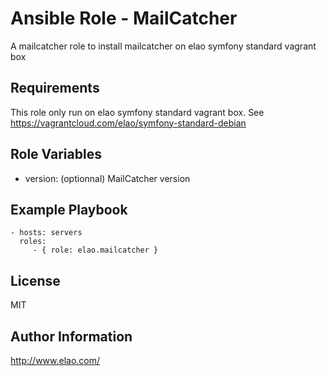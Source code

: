 Ansible Role - MailCatcher
==========================

A mailcatcher role to install mailcatcher on elao symfony standard vagrant box

Requirements
------------

This role only run on elao symfony standard vagrant box. See https://vagrantcloud.com/elao/symfony-standard-debian

Role Variables
--------------

* version: (optionnal) MailCatcher version

Example Playbook
----------------

    - hosts: servers
      roles:
         - { role: elao.mailcatcher }

License
-------

MIT

Author Information
------------------

http://www.elao.com/
